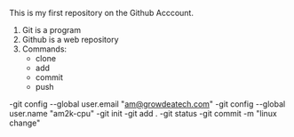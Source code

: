 This is my first repository on the Github Acccount.

1. Git is a program
2. Github is a web repository
3. Commands:
    - clone
    - add
    - commit
    - push
     
  -git config --global user.email "am@growdeatech.com"
  -git config --global user.name "am2k-cpu"
  -git init
  -git add .
  -git status
  -git commit -m "linux change"
